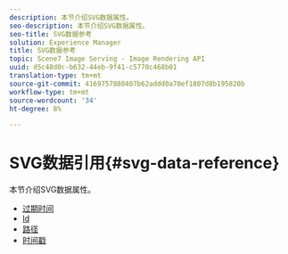 ```yaml
---
description: 本节介绍SVG数据属性。
seo-description: 本节介绍SVG数据属性。
seo-title: SVG数据参考
solution: Experience Manager
title: SVG数据参考
topic: Scene7 Image Serving - Image Rendering API
uuid: d5c48d0c-b632-44eb-9f41-c5770c468b01
translation-type: tm+mt
source-git-commit: 4169757880407b62addd0a70ef1807d8b195820b
workflow-type: tm+mt
source-wordcount: '34'
ht-degree: 8%

---
```



# SVG数据引用{#svg-data-reference}

本节介绍SVG数据属性。

* [过期时间](r-expiration-svg.md)
* [Id](r-id-svg.md)
* [路径](r-path-svg.md)
* [时间戳](r-timestamp-svg.md)
